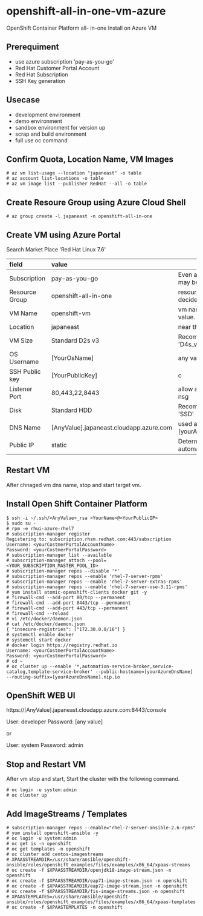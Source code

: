 # openshift-all-in-one-vm-azure
OpenShift Container Platform all- in-one Install on Azure VM

## Prerequiment
- use azure subscription 'pay-as-you-go'
- Red Hat Customer Portal Account
- Red Hat Subscription
- SSH Key generation

## Usecase
- development environment
- demo environment
- sandbox environment for version up 
- scrap and build environment
- full use oc command

## Confirm Quota, Location Name, VM Images
```
# az vm list-usage --location "japaneast" -o table
# az account list-locations -o table
# az vm image list --publisher RedHat --all -o table
```


## Create Resoure Group using Azure Cloud Shell
```
# az group create -l japaneast -n openshift-all-in-one
```

## Create VM using Azure Portal

Search Market Place 'Red Hat Linux 7.6'

| field | value | |
|:--|:--|:--|
| Subscription | pay-as-you-go | Even a free account may be ok |
| Resource Group | openshift-all-in-one | resource group name decide any value. |
| VM Name  | openshift-vm | vm name decide any value. |
| Location | japaneast | near the location |
| VM Size | Standard D2s v3 | Recommendation 'D4s_v3' |
| OS Username | [YourOsName] | any value |
| SSH Public key | [YourPublicKey] | c |
| Listener Port | 80,443,22,8443 | allow accept port of nsg |
| Disk | Standard HDD | Recommendation 'SSD' |
| DNS Name | [AnyValue].japaneast.cloudapp.azure.com | used as [yourAzureDnsName] |
| Public IP | static | Determined automatically |

## Restart VM

After chnaged vm dns name, stop and start target vm.

## Install Open Shift Container Platform

```
$ ssh -i ~/.ssh/<AnyValue>_rsa <YourName>@<YourPublicIP>
$ sudo su -
# rpm -e rhui-azure-rhel7
# subscription-manager register
Registering to: subscription.rhsm.redhat.com:443/subscription
Username: <yourCostmerPortalAccountName>
Password: <yourCostmerPortalPassword>
# subscription-manager list --available
# subscription-manager attach --pool=<YOUR_SUBSCRIPTION_MASTER_POOL_ID>
# subscription-manager repos --disable '*'
# subscription-manager repos --enable 'rhel-7-server-rpms'
# subscription-manager repos --enable 'rhel-7-server-extras-rpms'
# subscription-manager repos --enable 'rhel-7-server-ose-3.11-rpms'
# yum install atomic-openshift-clients docker git -y
# firewall-cmd --add-port 80/tcp --permanent
# firewall-cmd --add-port 8443/tcp --permanent
# firewall-cmd --add-port 443/tcp --permanent
# firewall-cmd --reload
# vi /etc/docker/daemon.json 
# cat /etc/docker/daemon.json 
{ "insecure-registries": ["172.30.0.0/16"] }
# systemctl enable docker
# systemctl start docker
# docker login https://registry.redhat.io
Username: <yourCostmerPortalAccountName>
Password: <yourCostmerPortalPassword>
# cd ~
# oc cluster up --enable '*,automation-service-broker,service-catalog,template-service-broker' --public-hostname=[yourAzureDnsName] --routing-suffix=[yourAzureDnsName].nip.io  
```

## OpenShift WEB UI

https://[AnyValue].japaneast.cloudapp.azure.com:8443/console

User:     developer
Password: [any value]

or 

User:     system
Password: admin

## Stop and Restart VM

After vm stop and start, Start the cluster with the following command.

```
# oc login -u system:admin
# oc cluster up
```

## Add ImageStreams / Templates

```
# subscription-manager repos --enable="rhel-7-server-ansible-2.6-rpms"
# yum install openshift-ansible -y
# oc login -u system:admin
# oc get is -n openshift
# oc get templates -n openshift
# oc cluster add centos-imagestreams
# XPAASSTREAMDIR=/usr/share/ansible/openshift-ansible/roles/openshift_examples/files/examples/x86_64/xpaas-streams
# oc create -f $XPAASSTREAMDIR/openjdk18-image-stream.json -n openshift
# oc create -f $XPAASSTREAMDIR/eap71-image-stream.json -n openshift
# oc create -f $XPAASSTREAMDIR/eap72-image-stream.json -n openshift
# oc create -f $XPAASSTREAMDIR/fis-image-streams.json -n openshift
# XPAASTEMPLATES=/usr/share/ansible/openshift-ansible/roles/openshift_examples/files/examples/x86_64/xpaas-templates
# oc create -f $XPAASTEMPLATES -n openshift
```
